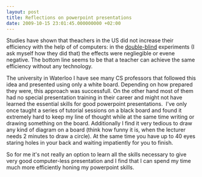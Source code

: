 ```yaml
---
layout: post
title: Reflections on powerpoint presentations
date: 2009-10-15 23:01:45.000000000 +02:00
---
```

Studies have shown that theachers in the US did not increase their efficiency with the help of of computers: in the <a href="http://en.wikipedia.org/wiki/Blind_experiment">double-blind</a> experiments (I ask myself how they did that) the effects were negliegible or evene negative. The bottom line seems to be that a teacher can achieve the same efficiency without any technology.

The university in Waterloo I have see many CS professors that followed this idea and presented using only a white board. Depending on how prepared they were, this approach was successfull. On the other hand most of them had no special presentation training in their career and might not have learned the essential skills for good powerpoint presentations.  I've only once taught a series of tutorial sessions on a black board and found it extremely hard to keep my line of thought while at the same time writing or drawing something on the board. Additionally I find it very tedious to draw any kind of diagram on a board (think how funny it is, when the lecturer needs 2 minutes to draw a circle). At the same time you have up to 40 eyes staring holes in your back and waiting impatiently for you to finish.

So for me it's not really an option to learn all the skills necessary to give very good computer-less presentation and I find that I can spend my time much more efficiently honing my powerpoint skills.
